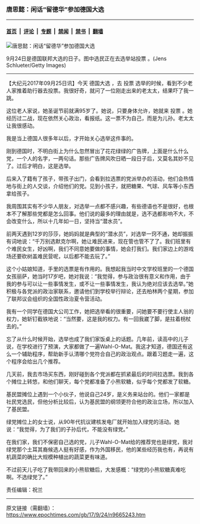 ### 唐思懿：闲话“留德华”参加德国大选

---

#### [首页](../../../..?n9665243) &nbsp;|&nbsp; [评论](../../../../../epoch-comment?n9665243) &nbsp;|&nbsp; [专题](../../../../../epoch-special?n9665243) &nbsp;|&nbsp; [禁闻](../../../../../epoch-news?n9665243) &nbsp;|&nbsp; [禁书](../../../../../books?n9665243) &nbsp;|&nbsp; [翻墙](https://github.com/gfw-breaker/nogfw/blob/master/README.md?n9665243)


<div><img alt="唐思懿：闲话“留德华”参加德国大选" class="attachment-djy_600_400 size-djy_600_400 wp-post-image" src="https://i.epochtimes.com/assets/uploads/2017/09/852835624.jpg"/>
<div class="caption">
 <p>
  9月24日是德国联邦大选的日子。图中选民正在去选举站投票 。(Jens Schlueter/Getty Images)
 </p>
</div></div><hr/><div class="post_content" id="artbody" itemprop="articleBody">
 <!-- article content begin -->
 <p>
  【大纪元2017年09月25日讯】今天
  <ok href="https://www.epochtimes.com/gb/tag/%E5%BE%B7%E5%9B%BD%E5%A4%A7%E9%80%89.html">
   德国大选
  </ok>
  ，去
  <ok href="https://www.epochtimes.com/gb/tag/%E6%8A%95%E7%A5%A8.html">
   投票
  </ok>
  选举的时候，看到不少老人家推着助行器去投票。我很好奇，就问了一位刚走出来的老太太，结果吓了我一跳。
 </p>
 <p>
  这位老人家说，她圣诞节前就满95岁了。她说，只要身体允许，她就来
  <ok href="https://www.epochtimes.com/gb/tag/%E6%8A%95%E7%A5%A8.html">
   投票
  </ok>
  。她经历过二战，现在依然关心政治，看报纸。这一票不为自己，而是为儿孙。老太太让我很感动。
 </p>
 <p>
  我是当上德国人很多年以后，才开始关心选举这件事的。
 </p>
 <p>
  刚到德国时，不明白街上为什么忽然冒出了花花绿绿的广告牌，上面是什么什么党，一个人的名字，一两句话。那些广告牌风吹日晒一段日子后，又莫名其妙不见了。过后才明白，这是选举。
 </p>
 <p>
  后来入了籍有了孩子，带孩子出门，会看到拉选票的党派举办的活动，他们会热情地与街上的人交谈，介绍他们的党。见到小孩子，就把糖果、气球、风车等小东西拿给孩子。
 </p>
 <p>
  我周围其实有不少华人朋友，对选举一点都不感兴趣，有些德语也不是很好，也根本不了解那些党都是怎么回事。他们说的最多的理由就是，选不选都影响不大，不会改变什么，所以十几年如一日，坚持当“潜水员”。
 </p>
 <p>
  前两天遇到12岁的莎莎，她妈妈就是典型的“潜水员”，对选举一窍不通，她却振振有词地说：“千万别选默克尔啊，她让难民进来，现在管也管不了了。我们班里有个难民女生，好凶啊，我们不同意她要做的事情，她会打我们。我们家边上的游戏场还要砍树盖难民营呢，以后都不能去玩了。”
 </p>
 <p>
  这个小姑娘知道，手里的选票是有作用的。我想起我当时中文学校班里的一个德国女孩丽萨，她当时17岁吧，她对我说：“我觉得，参与政治很有意义和作用，由于我的参与可以让一些事情发生，或不让一些事情发生，我认为绝对应该去选举。”她积极与各党派的政治家联系，邀请他们到学校举行辩论，还去柏林两个星期，参加了联邦议会组织的全国性政治夏令营活动。
 </p>
 <p>
  我有一个同学在德国大公司工作，她把选举看的很重要，问她要不要行使主人翁的权力，她斩钉截铁地说：“当然要，这是我的权力。有一回我崴了脚，是拄着枴杖去的。”
 </p>
 <p>
  忘了从什么时候开始，选举也成了我们家饭桌上的话题。几年前，读高中的儿子说，在学校进行了预演，大家都做了一遍Wahl-O-Mat。我这才知道，德国还有这么一个辅助程序，帮助新手认清哪个党符合自己的政治观点。跟着习题走一遍，这个程序会给出几个推荐。
 </p>
 <p>
  几天前，我去市场买东西，刚好碰到各个党派都在抓紧最后的时间拉选票。我到各个摊位上转悠，和他们聊天，每个党都准备了小熊软糖，似乎每个党都发了软糖。
 </p>
 <p>
  基民盟摊位上遇到一个小伙子，他说自己24岁，是义务来站台的。他们一家都是社民党选民，但他分析比较后，认为基民盟的纲领更符合他的政治立场，所以加入了基民盟。
 </p>
 <p>
  绿党摊位上的女士说，从90年代抗议建核发电厂就开始加入绿党的活动。她说：“我觉得，为了我们的子孙后代，不能没有绿党。”
 </p>
 <p>
  在我们家，我们不保密自己选的党，儿子Wahl-O-Mat给的推荐党也是绿党，我对绿党那个土耳其裔候选人挺有好感，作为外国移民，他的某些经历我也有，再说有机蔬菜的确比大规模种植出的蔬菜更有味道。
 </p>
 <p>
  不过前天儿子吃了我带回来的小熊软糖后，大发感概：“绿党的小熊软糖真难吃啊。不选绿党了。”
 </p>
 <p>
  责任编辑：祝兰
 </p>
 <!-- article content end -->
 <div id="below_article_ad">
 </div>
</div>


---

原文链接（需翻墙）：https://www.epochtimes.com/gb/17/9/24/n9665243.htm